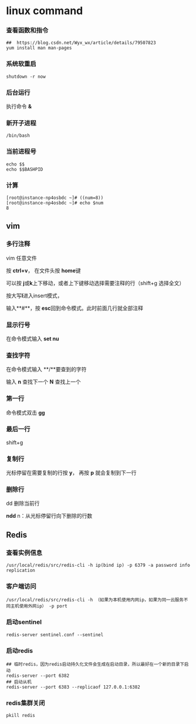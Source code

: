 # linux command

### 查看函数和指令

```
##  https://blog.csdn.net/Wyx_wx/article/details/79507823
yum install man man-pages
```

### 系统软重启

```
shutdown -r now
```

### 后台运行

执行命令 **&**

### 新开子进程

```
/bin/bash
```

### 当前进程号

```
echo $$
echo $$BASHPID
```

### 计算

```shell
[root@instance-np4osbdc ~]# ((num=8))
[root@instance-np4osbdc ~]# echo $num
8
```



## vim

### 多行注释

vim  任意文件

按 **ctrl+v**， 在文件头按 **home**键

可以按 **j**或**k**上下移动，或者上下键移动选择需要注释的行（shift+g 选择全文）

按大写**I**进入insert模式， 

输入**#**，按 **esc**回到命令模式。此时前面几行就全部注释

### 显示行号

在命令模式输入 **set nu**

### 查找字符

在命令模式输入 **/**要查到的字符 

输入 **n** 查找下一个 **N** 查找上一个

### 第一行

命令模式双击 **gg**

### 最后一行

shift+g

### 复制行

光标停留在需要复制的行按 **y**， 再按 **p** 就会复制到下一行

### 删除行

dd 删除当前行

**ndd** n：从光标停留行向下删除的行数

## Redis

### 查看实例信息

```shell
/usr/local/redis/src/redis-cli -h ip(bind ip) -p 6379 -a password info replication
```

### 客户端访问

```shell
/usr/local/redis/src/redis-cli -h （如果为本机使用内网ip，如果为同一云服务不同主机使用外网ip） -p port
```

### 启动sentinel

```shell
redis-server sentinel.conf --sentinel
```

### 启动redis

```shell
## 临时redis，因为redis启动持久化文件会生成在启动目录，所以最好在一个新的目录下启动
redis-server --port 6382
## 启动从机
redis-server --port 6383 --replicaof 127.0.0.1:6382
```

### redis集群关闭

```shell
pkill redis
```

